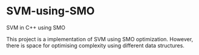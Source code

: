 # SVM-using-SMO
SVM in C++ using SMO

This project is a implementation of SVM using SMO optimization. However, there is space for optimising complexity using different data structures.
